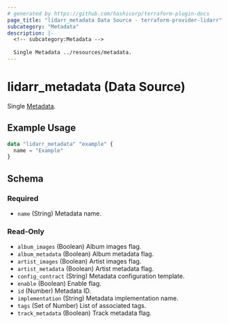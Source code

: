 ```yaml
---
# generated by https://github.com/hashicorp/terraform-plugin-docs
page_title: "lidarr_metadata Data Source - terraform-provider-lidarr"
subcategory: "Metadata"
description: |-
  <!-- subcategory:Metadata -->
  
  Single Metadata ../resources/metadata.
---
```


# lidarr_metadata (Data Source)

<!-- subcategory:Metadata -->
Single [Metadata](../resources/metadata).

## Example Usage

```terraform
data "lidarr_metadata" "example" {
  name = "Example"
}
```

<!-- schema generated by tfplugindocs -->
## Schema

### Required

- `name` (String) Metadata name.

### Read-Only

- `album_images` (Boolean) Album images flag.
- `album_metadata` (Boolean) Album metadata flag.
- `artist_images` (Boolean) Artist images flag.
- `artist_metadata` (Boolean) Artist metadata flag.
- `config_contract` (String) Metadata configuration template.
- `enable` (Boolean) Enable flag.
- `id` (Number) Metadata ID.
- `implementation` (String) Metadata implementation name.
- `tags` (Set of Number) List of associated tags.
- `track_metadata` (Boolean) Track metadata flag.



